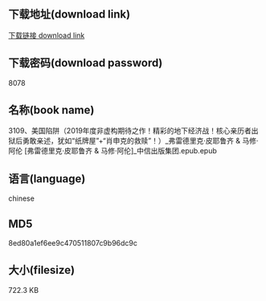 ## 下载地址(download link)
[下载链接 download link](https://voluble-croquembouche-d321dc.netlify.app/?s=3109%E3%80%81%E7%BE%8E%E5%9B%BD%E9%99%B7%E9%98%B1%EF%BC%882019%E5%B9%B4%E5%BA%A6%E9%9D%9E%E8%99%9A%E6%9E%84%E6%9C%9F%E5%BE%85%E4%B9%8B%E4%BD%9C%EF%BC%81%E7%B2%BE%E5%BD%A9%E7%9A%84%E5%9C%B0%E4%B8%8B%E7%BB%8F%E6%B5%8E%E6%88%98%EF%BC%81%E6%A0%B8%E5%BF%83%E4%BA%B2%E5%8E%86%E8%80%85%E5%87%BA%E7%8B%B1%E5%90%8E%E5%8B%87%E6%95%A2%E4%BA%B2%E8%BF%B0%EF%BC%8C%E7%8A%B9%E5%A6%82%E2%80%9C%E7%BA%B8%E7%89%8C%E5%B1%8B%E2%80%9D%2B%E2%80%9C%E8%82%96%E7%94%B3%E5%85%8B%E7%9A%84%E6%95%91%E8%B5%8E%E2%80%9D%EF%BC%81%EF%BC%89_%E5%BC%97%E9%9B%B7%E5%BE%B7%E9%87%8C%E5%85%8B%C2%B7%E7%9A%AE%E8%80%B6%E9%B2%81%E9%BD%90+%26+%E9%A9%AC%E4%BF%AE%C2%B7%E9%98%BF%E4%BC%A6+%5B%E5%BC%97%E9%9B%B7%E5%BE%B7%E9%87%8C%E5%85%8B%C2%B7%E7%9A%AE%E8%80%B6%E9%B2%81%E9%BD%90+%26+%E9%A9%AC%E4%BF%AE%C2%B7%E9%98%BF%E4%BC%A6%5D_%E4%B8%AD%E4%BF%A1%E5%87%BA%E7%89%88%E9%9B%86%E5%9B%A2.epub)

## 下载密码(download password)
8078

## 名称(book name)
3109、美国陷阱（2019年度非虚构期待之作！精彩的地下经济战！核心亲历者出狱后勇敢亲述，犹如“纸牌屋”+“肖申克的救赎”！）_弗雷德里克·皮耶鲁齐 & 马修·阿伦 [弗雷德里克·皮耶鲁齐 & 马修·阿伦]_中信出版集团.epub.epub

## 语言(language)
chinese

## MD5
8ed80a1ef6ee9c470511807c9b96dc9c

## 大小(filesize)
722.3 KB

